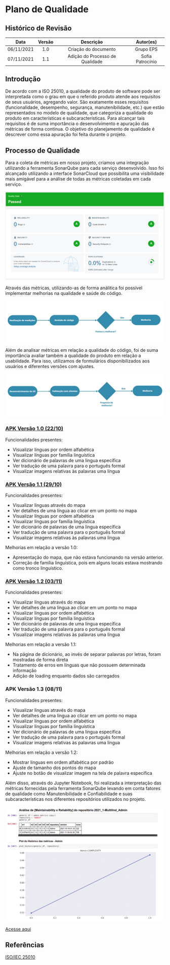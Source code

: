 # Plano de Qualidade

## Histórico de Revisão
| Data | Versão | Descrição | Autor(es) |
|:----:|:------:|:---------:|:---------:|
| 06/11/2021 | 1.0 | Criação do documento | Grupo EPS |
| 07/11/2021 | 1.1 | Adição do Processo de Qualidade | Sofia Patrocínio |

## Introdução

De acordo com a ISO 25010, a qualidade do produto de software pode ser interpretada como o grau em que o referido produto atende aos requisitos de seus usuários, agregando valor. São exatamente esses requisitos (funcionalidade, desempenho, segurança, manutenibilidade, etc.) que estão representados no modelo de qualidade, que categoriza a qualidade do produto em características e subcaracterísticas. Para alcançar tais requisitos é de suma importância o desenvolvimento e apuração das métricas de forma contínua. O objetivo do planejamento de qualidade é descrever como essa apuração foi feita durante o projeto.

## Processo de Qualidade
Para a coleta de métricas em nosso projeto, criamos uma integração utilizando a ferramenta SonarQube para cada serviço desenvolvido. Isso foi alcançado utilizando a interface SonarCloud que possibilita uma visibilidade mais amigável para a análise de todas as métricas coletadas em cada serviço.

![sonarCloud](../img/qualidade/sonarCloud.png)

Através das métricas, utilizando-as de forma análitica foi possível implementar melhorias na qualidade e saúde do código.

![3](../img/qualidade/3.jpg)

Além de analisar métricas em relação a qualidade do código, foi de suma importância avaliar também a qualidade do produto em relação a usabilidade. Para isso, utilizamos de formulários disponibilizados aos usuários e diferentes versões com ajustes.

![2](../img/qualidade/2.jpg)

### [APK Versão 1.0 (22/10)](https://expo.dev/artifacts/2374dd5d-c109-4093-b6b4-4d11b888f023)
Funcionalidades presentes:
- Visualizar línguas por ordem alfabética
- Visualizar línguas por família linguística
- Ver dicionário de palavras de uma lingua específica
- Ver tradução de uma palavra para o português formal
- Visualizar imagens relativas às palavras uma língua

### [APK Versão 1.1 (29/10)](https://drive.google.com/file/d/1PqtTPDOrGNvWp1JlP5IkeBeiv3iSKtyv/view?usp=sharing)
Funcionalidades presentes:
- Visualizar línguas através do mapa
- Ver detalhes de uma língua ao clicar em um ponto no mapa
- Visualizar línguas por ordem alfabética
- Visualizar línguas por família linguística
- Ver dicionário de palavras de uma lingua específica
- Ver tradução de uma palavra para o português formal
- Visualizar imagens relativas às palavras uma língua

Melhorias em relação a versão 1.0:
- Apresentação do mapa, que não estava funcionando na versão anterior.
- Correção de família linguística, pois em alguns locais estava mostrando como tronco linguístico.

### [APK Versão 1.2 (03/11)](https://expo.io/artifacts/318c7636-e116-47ca-9ad7-2d4c803a7000)
Funcionalidades presentes:
- Visualizar línguas através do mapa
- Ver detalhes de uma língua ao clicar em um ponto no mapa
- Visualizar línguas por ordem alfabética
- Visualizar línguas por família linguística
- Ver dicionário de palavras de uma lingua específica
- Ver tradução de uma palavra para o português formal
- Visualizar imagens relativas às palavras uma língua

Melhorias em relação a versão 1.1:
- Na página de dicionário, ao invés de separar palavras por letras, foram mostradas de forma direta
- Tratamento de erros em línguas que não possuem determinada informação
- Adição de loading enquanto dados são carregados

### APK Versão 1.3 (08/11)
Funcionalidades presentes:
- Visualizar línguas através do mapa
- Ver detalhes de uma língua ao clicar em um ponto no mapa
- Visualizar línguas por ordem alfabética
- Visualizar línguas por família linguística
- Ver dicionário de palavras de uma lingua específica
- Ver tradução de uma palavra para o português formal
- Visualizar imagens relativas às palavras uma língua

Melhorias em relação a versão 1.2:
- Mostrar línguas em ordem alfabética por padrão
- Ajuste de tamanho dos pontos do mapa
- Ajuste no botão de visualizar imagem na tela de palavra específica

Além disso, através do Jupyter Notebook, foi realizada a interpretação das métricas fornecidas pela ferramenta SonarQube levando em conta fatores de qualidade como Manutenibilidade e Confiabilidade e suas subcaracterísticas nos diferentes repositórios utilizados no projeto.

![jupyter](../img/qualidade/jupyter.png)

[Acesse aqui](https://github.com/fga-eps-mds/2021.1-Multilind-Docs/blob/main/analytics/analytics.ipynb)

## Referências
[ISO/IEC 25010](https://iso25000.com/index.php/en/iso-25000-standards/iso-25010)